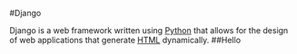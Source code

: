 #Django

Django is a web framework written using [Python](/wiki/Python) that allows for the design of web applications that generate [HTML](/wiki/HTML) dynamically.
##Hello